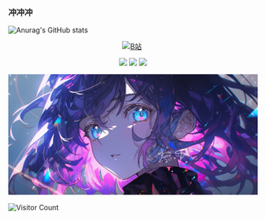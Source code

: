 ### 冲冲冲
![Anurag's GitHub stats](https://github-readme-stats.vercel.app/api?username=Sulley-naer&show_icons=true&theme=radical)

<div id="img" align=center>

[![B站](https://img.shields.io/badge/Bilibili-%E7%BA%B3%E5%B0%94-d?logoColor=blue&labelColor=rgb(251%2C%20114%2C%20153)&color=rgb(0%2C%20161%2C%20214)&link=https%3A%2F%2Fspace.bilibili.com%2F700464298)](https://space.bilibili.com/700464298) 
<!-- [![youtube](https://img.shields.io/badge/video-YouTube-red)](https://www.youtube.com/channel/UCey35Do4RGewqr-6EiaCJrg) -->

<!-- [![modern cpp](https://img.shields.io/badge/code-Modern%20C++-blue)](https://learn.microsoft.com/zh-cn/cpp/cpp/welcome-back-to-cpp-modern-cpp)  -->
![](https://img.shields.io/badge/讨厌-学习-yellow) 
![](https://img.shields.io/badge/性格-开朗-red) 
![](https://img.shields.io/badge/爱好-二次元-red)

</div>

![头像](image/头像.jpg)

![Visitor Count](https://profile-counter.glitch.me/Sulley-naer/count.svg)
